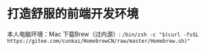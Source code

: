 # 打造舒服的前端开发环境

本人电脑环境：Mac
下载Brew（过内源）: `/bin/zsh -c "$(curl -fsSL https://gitee.com/cunkai/HomebrewCN/raw/master/Homebrew.sh)"`
